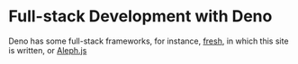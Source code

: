 # Full-stack Development with Deno

Deno has some full-stack frameworks, for instance,
[fresh](https://fresh.deno.dev), in which this site is written, or
[Aleph.js](https://alephjs.org)
